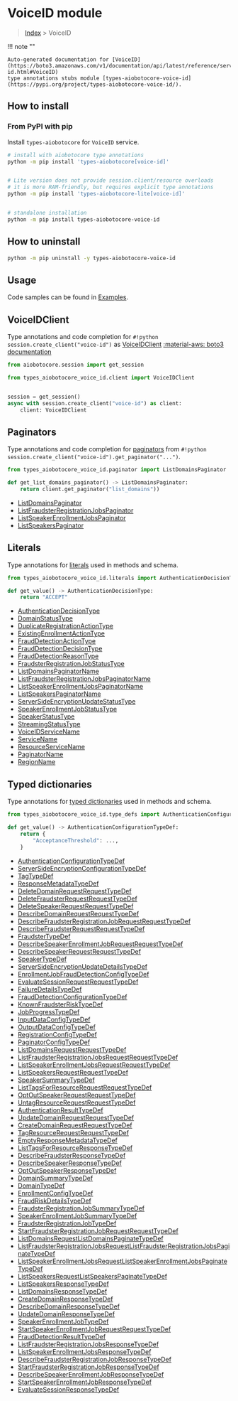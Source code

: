 # VoiceID module

> [Index](../README.md) > VoiceID


!!! note ""

    Auto-generated documentation for [VoiceID](https://boto3.amazonaws.com/v1/documentation/api/latest/reference/services/voice-id.html#VoiceID)
    type annotations stubs module [types-aiobotocore-voice-id](https://pypi.org/project/types-aiobotocore-voice-id/).

## How to install



### From PyPI with pip

Install `types-aiobotocore` for `VoiceID` service.

```bash
# install with aiobotocore type annotations
python -m pip install 'types-aiobotocore[voice-id]'


# Lite version does not provide session.client/resource overloads
# it is more RAM-friendly, but requires explicit type annotations
python -m pip install 'types-aiobotocore-lite[voice-id]'


# standalone installation
python -m pip install types-aiobotocore-voice-id
```



## How to uninstall

```bash
python -m pip uninstall -y types-aiobotocore-voice-id
```

## Usage

Code samples can be found in [Examples](./usage.md).

## VoiceIDClient

Type annotations and code completion for  `#!python session.create_client("voice-id")` as [VoiceIDClient](./client.md)
[:material-aws: boto3 documentation](https://boto3.amazonaws.com/v1/documentation/api/latest/reference/services/voice-id.html#VoiceID.Client)

```python title="Usage example"
from aiobotocore.session import get_session

from types_aiobotocore_voice_id.client import VoiceIDClient


session = get_session()
async with session.create_client("voice-id") as client:
    client: VoiceIDClient
```


## Paginators

Type annotations and code completion for
[paginators](./paginators.md)
from `#!python session.create_client("voice-id").get_paginator("...")`.

```python title="Usage example"
from types_aiobotocore_voice_id.paginator import ListDomainsPaginator

def get_list_domains_paginator() -> ListDomainsPaginator:
    return client.get_paginator("list_domains"))
```

- [ListDomainsPaginator](./paginators.md#listdomainspaginator)
- [ListFraudsterRegistrationJobsPaginator](./paginators.md#listfraudsterregistrationjobspaginator)
- [ListSpeakerEnrollmentJobsPaginator](./paginators.md#listspeakerenrollmentjobspaginator)
- [ListSpeakersPaginator](./paginators.md#listspeakerspaginator)








## Literals

Type annotations for [literals](./literals.md) used in methods and schema.

```python title="Usage example"
from types_aiobotocore_voice_id.literals import AuthenticationDecisionType

def get_value() -> AuthenticationDecisionType:
    return "ACCEPT"
```

- [AuthenticationDecisionType](./literals.md#authenticationdecisiontype)
- [DomainStatusType](./literals.md#domainstatustype)
- [DuplicateRegistrationActionType](./literals.md#duplicateregistrationactiontype)
- [ExistingEnrollmentActionType](./literals.md#existingenrollmentactiontype)
- [FraudDetectionActionType](./literals.md#frauddetectionactiontype)
- [FraudDetectionDecisionType](./literals.md#frauddetectiondecisiontype)
- [FraudDetectionReasonType](./literals.md#frauddetectionreasontype)
- [FraudsterRegistrationJobStatusType](./literals.md#fraudsterregistrationjobstatustype)
- [ListDomainsPaginatorName](./literals.md#listdomainspaginatorname)
- [ListFraudsterRegistrationJobsPaginatorName](./literals.md#listfraudsterregistrationjobspaginatorname)
- [ListSpeakerEnrollmentJobsPaginatorName](./literals.md#listspeakerenrollmentjobspaginatorname)
- [ListSpeakersPaginatorName](./literals.md#listspeakerspaginatorname)
- [ServerSideEncryptionUpdateStatusType](./literals.md#serversideencryptionupdatestatustype)
- [SpeakerEnrollmentJobStatusType](./literals.md#speakerenrollmentjobstatustype)
- [SpeakerStatusType](./literals.md#speakerstatustype)
- [StreamingStatusType](./literals.md#streamingstatustype)
- [VoiceIDServiceName](./literals.md#voiceidservicename)
- [ServiceName](./literals.md#servicename)
- [ResourceServiceName](./literals.md#resourceservicename)
- [PaginatorName](./literals.md#paginatorname)
- [RegionName](./literals.md#regionname)




## Typed dictionaries

Type annotations for [typed dictionaries](./type_defs.md) used in methods and schema.

```python title="Usage example"
from types_aiobotocore_voice_id.type_defs import AuthenticationConfigurationTypeDef

def get_value() -> AuthenticationConfigurationTypeDef:
    return {
        "AcceptanceThreshold": ...,
    }
```

- [AuthenticationConfigurationTypeDef](./type_defs.md#authenticationconfigurationtypedef)
- [ServerSideEncryptionConfigurationTypeDef](./type_defs.md#serversideencryptionconfigurationtypedef)
- [TagTypeDef](./type_defs.md#tagtypedef)
- [ResponseMetadataTypeDef](./type_defs.md#responsemetadatatypedef)
- [DeleteDomainRequestRequestTypeDef](./type_defs.md#deletedomainrequestrequesttypedef)
- [DeleteFraudsterRequestRequestTypeDef](./type_defs.md#deletefraudsterrequestrequesttypedef)
- [DeleteSpeakerRequestRequestTypeDef](./type_defs.md#deletespeakerrequestrequesttypedef)
- [DescribeDomainRequestRequestTypeDef](./type_defs.md#describedomainrequestrequesttypedef)
- [DescribeFraudsterRegistrationJobRequestRequestTypeDef](./type_defs.md#describefraudsterregistrationjobrequestrequesttypedef)
- [DescribeFraudsterRequestRequestTypeDef](./type_defs.md#describefraudsterrequestrequesttypedef)
- [FraudsterTypeDef](./type_defs.md#fraudstertypedef)
- [DescribeSpeakerEnrollmentJobRequestRequestTypeDef](./type_defs.md#describespeakerenrollmentjobrequestrequesttypedef)
- [DescribeSpeakerRequestRequestTypeDef](./type_defs.md#describespeakerrequestrequesttypedef)
- [SpeakerTypeDef](./type_defs.md#speakertypedef)
- [ServerSideEncryptionUpdateDetailsTypeDef](./type_defs.md#serversideencryptionupdatedetailstypedef)
- [EnrollmentJobFraudDetectionConfigTypeDef](./type_defs.md#enrollmentjobfrauddetectionconfigtypedef)
- [EvaluateSessionRequestRequestTypeDef](./type_defs.md#evaluatesessionrequestrequesttypedef)
- [FailureDetailsTypeDef](./type_defs.md#failuredetailstypedef)
- [FraudDetectionConfigurationTypeDef](./type_defs.md#frauddetectionconfigurationtypedef)
- [KnownFraudsterRiskTypeDef](./type_defs.md#knownfraudsterrisktypedef)
- [JobProgressTypeDef](./type_defs.md#jobprogresstypedef)
- [InputDataConfigTypeDef](./type_defs.md#inputdataconfigtypedef)
- [OutputDataConfigTypeDef](./type_defs.md#outputdataconfigtypedef)
- [RegistrationConfigTypeDef](./type_defs.md#registrationconfigtypedef)
- [PaginatorConfigTypeDef](./type_defs.md#paginatorconfigtypedef)
- [ListDomainsRequestRequestTypeDef](./type_defs.md#listdomainsrequestrequesttypedef)
- [ListFraudsterRegistrationJobsRequestRequestTypeDef](./type_defs.md#listfraudsterregistrationjobsrequestrequesttypedef)
- [ListSpeakerEnrollmentJobsRequestRequestTypeDef](./type_defs.md#listspeakerenrollmentjobsrequestrequesttypedef)
- [ListSpeakersRequestRequestTypeDef](./type_defs.md#listspeakersrequestrequesttypedef)
- [SpeakerSummaryTypeDef](./type_defs.md#speakersummarytypedef)
- [ListTagsForResourceRequestRequestTypeDef](./type_defs.md#listtagsforresourcerequestrequesttypedef)
- [OptOutSpeakerRequestRequestTypeDef](./type_defs.md#optoutspeakerrequestrequesttypedef)
- [UntagResourceRequestRequestTypeDef](./type_defs.md#untagresourcerequestrequesttypedef)
- [AuthenticationResultTypeDef](./type_defs.md#authenticationresulttypedef)
- [UpdateDomainRequestRequestTypeDef](./type_defs.md#updatedomainrequestrequesttypedef)
- [CreateDomainRequestRequestTypeDef](./type_defs.md#createdomainrequestrequesttypedef)
- [TagResourceRequestRequestTypeDef](./type_defs.md#tagresourcerequestrequesttypedef)
- [EmptyResponseMetadataTypeDef](./type_defs.md#emptyresponsemetadatatypedef)
- [ListTagsForResourceResponseTypeDef](./type_defs.md#listtagsforresourceresponsetypedef)
- [DescribeFraudsterResponseTypeDef](./type_defs.md#describefraudsterresponsetypedef)
- [DescribeSpeakerResponseTypeDef](./type_defs.md#describespeakerresponsetypedef)
- [OptOutSpeakerResponseTypeDef](./type_defs.md#optoutspeakerresponsetypedef)
- [DomainSummaryTypeDef](./type_defs.md#domainsummarytypedef)
- [DomainTypeDef](./type_defs.md#domaintypedef)
- [EnrollmentConfigTypeDef](./type_defs.md#enrollmentconfigtypedef)
- [FraudRiskDetailsTypeDef](./type_defs.md#fraudriskdetailstypedef)
- [FraudsterRegistrationJobSummaryTypeDef](./type_defs.md#fraudsterregistrationjobsummarytypedef)
- [SpeakerEnrollmentJobSummaryTypeDef](./type_defs.md#speakerenrollmentjobsummarytypedef)
- [FraudsterRegistrationJobTypeDef](./type_defs.md#fraudsterregistrationjobtypedef)
- [StartFraudsterRegistrationJobRequestRequestTypeDef](./type_defs.md#startfraudsterregistrationjobrequestrequesttypedef)
- [ListDomainsRequestListDomainsPaginateTypeDef](./type_defs.md#listdomainsrequestlistdomainspaginatetypedef)
- [ListFraudsterRegistrationJobsRequestListFraudsterRegistrationJobsPaginateTypeDef](./type_defs.md#listfraudsterregistrationjobsrequestlistfraudsterregistrationjobspaginatetypedef)
- [ListSpeakerEnrollmentJobsRequestListSpeakerEnrollmentJobsPaginateTypeDef](./type_defs.md#listspeakerenrollmentjobsrequestlistspeakerenrollmentjobspaginatetypedef)
- [ListSpeakersRequestListSpeakersPaginateTypeDef](./type_defs.md#listspeakersrequestlistspeakerspaginatetypedef)
- [ListSpeakersResponseTypeDef](./type_defs.md#listspeakersresponsetypedef)
- [ListDomainsResponseTypeDef](./type_defs.md#listdomainsresponsetypedef)
- [CreateDomainResponseTypeDef](./type_defs.md#createdomainresponsetypedef)
- [DescribeDomainResponseTypeDef](./type_defs.md#describedomainresponsetypedef)
- [UpdateDomainResponseTypeDef](./type_defs.md#updatedomainresponsetypedef)
- [SpeakerEnrollmentJobTypeDef](./type_defs.md#speakerenrollmentjobtypedef)
- [StartSpeakerEnrollmentJobRequestRequestTypeDef](./type_defs.md#startspeakerenrollmentjobrequestrequesttypedef)
- [FraudDetectionResultTypeDef](./type_defs.md#frauddetectionresulttypedef)
- [ListFraudsterRegistrationJobsResponseTypeDef](./type_defs.md#listfraudsterregistrationjobsresponsetypedef)
- [ListSpeakerEnrollmentJobsResponseTypeDef](./type_defs.md#listspeakerenrollmentjobsresponsetypedef)
- [DescribeFraudsterRegistrationJobResponseTypeDef](./type_defs.md#describefraudsterregistrationjobresponsetypedef)
- [StartFraudsterRegistrationJobResponseTypeDef](./type_defs.md#startfraudsterregistrationjobresponsetypedef)
- [DescribeSpeakerEnrollmentJobResponseTypeDef](./type_defs.md#describespeakerenrollmentjobresponsetypedef)
- [StartSpeakerEnrollmentJobResponseTypeDef](./type_defs.md#startspeakerenrollmentjobresponsetypedef)
- [EvaluateSessionResponseTypeDef](./type_defs.md#evaluatesessionresponsetypedef)

